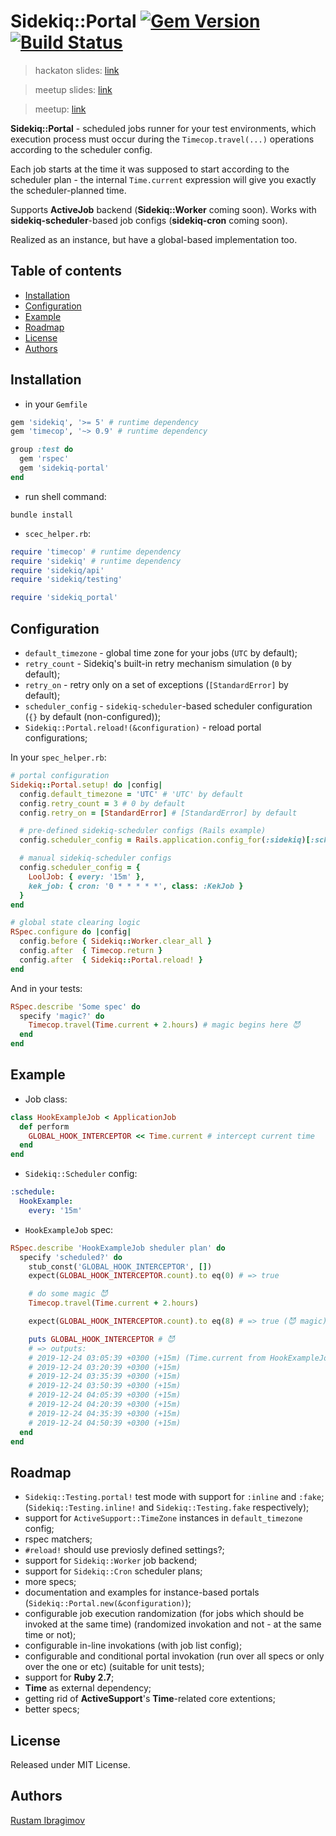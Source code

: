 # Sidekiq::Portal [![Gem Version](https://badge.fury.io/rb/sidekiq_portal.svg)](https://badge.fury.io/rb/sidekiq_portal) [![Build Status](https://travis-ci.org/0exp/sidekiq_portal.svg?branch=master)](https://travis-ci.org/0exp/sidekiq_portal)

> hackaton slides: [link](https://github.com/0exp/sidekiq_portal/blob/master/docs/umbrellio_hackaton_v1.0.pdf)

> meetup slides: [link](https://github.com/0exp/sidekiq_portal/blob/master/docs/sidekiq_portal_ruby_group_meetup.pdf)

> meetup: [link](https://youtu.be/H3SafkpBQ_w?t=12288)

**Sidekiq::Portal** - scheduled jobs runner for your test environments,
which execution process must occur during the `Timecop.travel(...)` operations according to the scheduler config.

Each job starts at the time it was supposed to start according to the scheduler plan -
the internal `Time.current` expression will give you exactly the scheduler-planned time.

Supports **ActiveJob** backend (**Sidekiq::Worker** coming soon). Works with **sidekiq-scheduler**-based job configs (**sidekiq-cron** coming soon).

Realized as an instance, but have a global-based implementation too.

## Table of contents

- [Installation](#installation)
- [Configuration](#configuration)
- [Example](#example)
- [Roadmap](#roadmap)
- [License](#license)
- [Authors](#authors)

## Installation

- in your `Gemfile`

```ruby
gem 'sidekiq', '>= 5' # runtime dependency
gem 'timecop', '~> 0.9' # runtime dependency

group :test do
  gem 'rspec'
  gem 'sidekiq-portal'
end
```

- run shell command:

```shell
bundle install
```

- `scec_helper.rb`:

```ruby
require 'timecop' # runtime dependency
require 'sidekiq' # runtime dependency
require 'sidekiq/api'
require 'sidekiq/testing'

require 'sidekiq_portal'
```

## Configuration

- `default_timezone` - global time zone for your jobs (`UTC` by default);
- `retry_count` - Sidekiq's built-in retry mechanism simulation (`0` by default);
- `retry_on` - retry only on a set of exceptions (`[StandardError]` by default);
- `scheduler_config` - `sidekiq-scheduler`-based scheduler configuration (`{}` by default (non-configured));
- `Sidekiq::Portal.reload!(&configuration)` - reload portal configurations;

In your `spec_helper.rb`:

```ruby
# portal configuration
Sidekiq::Portal.setup! do |config|
  config.default_timezone = 'UTC' # 'UTC' by default
  config.retry_count = 3 # 0 by default
  config.retry_on = [StandardError] # [StandardError] by default

  # pre-defined sidekiq-scheduler configs (Rails example)
  config.scheduler_config = Rails.application.config_for(:sidekiq)[:schedule]

  # manual sidekiq-scheduler configs
  config.scheduler_config = {
    LoolJob: { every: '15m' },
    kek_job: { cron: '0 * * * * *', class: :KekJob }
  }
end

# global state clearing logic
RSpec.configure do |config|
  config.before { Sidekiq::Worker.clear_all }
  config.after  { Timecop.return }
  config.after  { Sidekiq::Portal.reload! }
end
```

And in your tests:

```ruby
RSpec.describe 'Some spec' do
  specify 'magic?' do
    Timecop.travel(Time.current + 2.hours) # magic begins here 😈
  end
end
```

## Example

- Job class:

```ruby
class HookExampleJob < ApplicationJob
  def perform
    GLOBAL_HOOK_INTERCEPTOR << Time.current # intercept current time
  end
end
```

- `Sidekiq::Scheduler` config:

```yaml
:schedule:
  HookExample:
    every: '15m'
```

- `HookExampleJob` spec:

```ruby
RSpec.describe 'HookExampleJob sheduler plan' do
  specify 'scheduled?' do
    stub_const('GLOBAL_HOOK_INTERCEPTOR', [])
    expect(GLOBAL_HOOK_INTERCEPTOR.count).to eq(0) # => true

    # do some magic 😈
    Timecop.travel(Time.current + 2.hours)

    expect(GLOBAL_HOOK_INTERCEPTOR.count).to eq(8) # => true (😈 magic)

    puts GLOBAL_HOOK_INTERCEPTOR # 😈
    # => outputs:
    # 2019-12-24 03:05:39 +0300 (+15m) (Time.current from HookExampleJob#perform)
    # 2019-12-24 03:20:39 +0300 (+15m)
    # 2019-12-24 03:35:39 +0300 (+15m)
    # 2019-12-24 03:50:39 +0300 (+15m)
    # 2019-12-24 04:05:39 +0300 (+15m)
    # 2019-12-24 04:20:39 +0300 (+15m)
    # 2019-12-24 04:35:39 +0300 (+15m)
    # 2019-12-24 04:50:39 +0300 (+15m)
  end
end
```

## Roadmap

- `Sidekiq::Testing.portal!` test mode with support for `:inline` and `:fake`;
  (`Sidekiq::Testing.inline!` and `Sidekiq::Testing.fake` respectively);
- support for `ActiveSupport::TimeZone` instances in `default_timezone` config;
- rspec matchers;
- `#reload!` should use previosly defined settings?;
- support for `Sidekiq::Worker` job backend;
- support for `Sidekiq::Cron` scheduler plans;
- more specs;
- documentation and examples for instance-based portals (`Sidekiq::Portal.new(&configuration)`);
- configurable job execution randomization (for jobs which should be invoked at the same time)
  (randomized invokation and not - at the same time or not);
- configurable in-line invokations (with job list config);
- configurable and conditional portal invokation (run over all specs or only over the one or etc)
  (suitable for unit tests);
- support for **Ruby 2.7**;
- **Time** as external dependency;
- getting rid of **ActiveSupport**'s **Time**-related core extentions;
- better specs;

## License

Released under MIT License.

## Authors

[Rustam Ibragimov](https://github.com/0exp)
